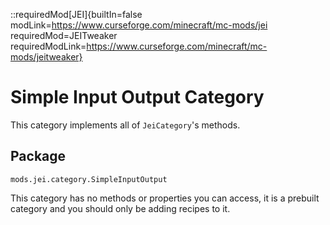 ::requiredMod[JEI]{builtIn=false modLink=https://www.curseforge.com/minecraft/mc-mods/jei requiredMod=JEITweaker requiredModLink=https://www.curseforge.com/minecraft/mc-mods/jeitweaker}

# Simple Input Output Category

This category implements all of `JeiCategory`'s methods.

## Package

`mods.jei.category.SimpleInputOutput`

This category has no methods or properties you can access, it is a prebuilt category and you should only be adding recipes to it.